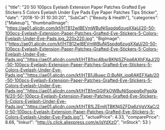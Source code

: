{
	"title": "20 50 100pcs Eyelash Extension Paper Patches Grafted Eye Stickers 5 Colors Eyelash Under Eye Pads Eye Paper Patches Tips Sticker",
	"date": "2018-10-31 10:30:20",
	"SubCat": ["Beauty & Health"],
	"categories": ["Makeup"],
	"thumbnailImage": "https://ae01.alicdn.com/kf/HTB12wIBEVmWBuNjSspdq6zugXXaU/20-50-100pcs-Eyelash-Extension-Paper-Patches-Grafted-Eye-Stickers-5-Colors-Eyelash-Under-Eye-Pads.jpg_220x220.jpg",
	"BigImage": ["https://ae01.alicdn.com/kf/HTB12wIBEVmWBuNjSspdq6zugXXaU/20-50-100pcs-Eyelash-Extension-Paper-Patches-Grafted-Eye-Stickers-5-Colors-Eyelash-Under-Eye-Pads.jpg","https://ae01.alicdn.com/kf/HTB1lxc4lbsrBKNjSZFpq6AXhFXaJ/20-50-100pcs-Eyelash-Extension-Paper-Patches-Grafted-Eye-Stickers-5-Colors-Eyelash-Under-Eye-Pads.jpg","https://ae01.alicdn.com/kf/HTB1J8uwc.D.BuNjt_ioq6AKEFXab/20-50-100pcs-Eyelash-Extension-Paper-Patches-Grafted-Eye-Stickers-5-Colors-Eyelash-Under-Eye-Pads.jpg","https://ae01.alicdn.com/kf/HTB1mGGtFkOWBuNjSsppq6xPgpXaN/20-50-100pcs-Eyelash-Extension-Paper-Patches-Grafted-Eye-Stickers-5-Colors-Eyelash-Under-Eye-Pads.jpg","https://ae01.alicdn.com/kf/HTB1LZEmlljTBKNjSZFDq6zVgVXaC/20-50-100pcs-Eyelash-Extension-Paper-Patches-Grafted-Eye-Stickers-5-Colors-Eyelash-Under-Eye-Pads.jpg"],
	"actualPrice": 4.33,
	"comparePrice": 8.66,
	"linkurl": "http://s.click.aliexpress.com/e/isYdXzO",
	"inStock": 53
}
